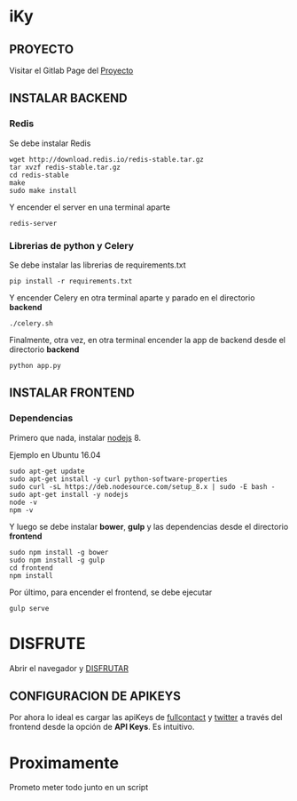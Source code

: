 # iKy

## PROYECTO
Visitar el Gitlab Page del [Proyecto](https://kennbroorg.gitlab.io/ikyweb/)

## INSTALAR BACKEND

### Redis
Se debe instalar Redis
```shell
wget http://download.redis.io/redis-stable.tar.gz
tar xvzf redis-stable.tar.gz
cd redis-stable
make
sudo make install
```

Y encender el server en una terminal aparte
```shell
redis-server
```

### Librerias de python y Celery
Se debe instalar las librerias de requirements.txt
```shell
pip install -r requirements.txt
```

Y encender Celery en otra terminal aparte y parado en el directorio **backend**
```shell
./celery.sh
```

Finalmente, otra vez, en otra terminal encender la app de backend desde el directorio **backend** 
```shell
python app.py
```

## INSTALAR FRONTEND

### Dependencias
Primero que nada, instalar [nodejs](https://nodejs.org/es/) 8.

Ejemplo en Ubuntu 16.04
```shell
sudo apt-get update
sudo apt-get install -y curl python-software-properties
sudo curl -sL https://deb.nodesource.com/setup_8.x | sudo -E bash -
sudo apt-get install -y nodejs
node -v
npm -v 
```

Y luego se debe instalar **bower**, **gulp** y las dependencias desde el directorio **frontend**
```shell
sudo npm install -g bower
sudo npm install -g gulp
cd frontend
npm install
```

Por último, para encender el frontend, se debe ejecutar 
```shell
gulp serve
```

# DISFRUTE
Abrir el navegador y [DISFRUTAR](http://127.0.0.1:3000)

## CONFIGURACION DE APIKEYS
Por ahora lo ideal es cargar las apiKeys de [fullcontact](https://support.fullcontact.com/hc/en-us/articles/115003415888-Getting-Started-FullContact-v2-APIs) y [twitter](https://developer.twitter.com/en/docs/basics/authentication/guides/access-tokens.html) a través del frontend desde la opción de **API Keys**. Es intuitivo.  

# Proximamente
Prometo meter todo junto en un script
